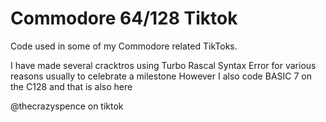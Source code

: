 # Commodore 64/128 Tiktok
Code used in some of my Commodore related TikToks.

I have made several cracktros using Turbo Rascal Syntax Error for various reasons usually to celebrate a milestone
However I also code BASIC 7 on the C128 and that is also here

@thecrazyspence on tiktok
